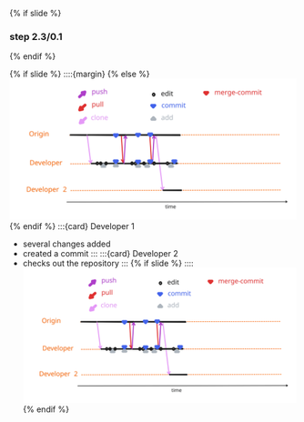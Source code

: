 {% if slide %}
### step 2.3/0.1
{% endif %}

{% if slide %}
::::{margin}
{% else %}
![cycle full](figures/cycle_snd_join.svg)
{% endif %}
:::{card} Developer 1
- several changes added
- created a <i class="fas fa-code-commit"></i> commit
:::
:::{card}  Developer 2
- checks out the repository
:::
{% if slide %}
::::
![cycle full](figures/cycle_snd_join.svg)
{% endif %}

